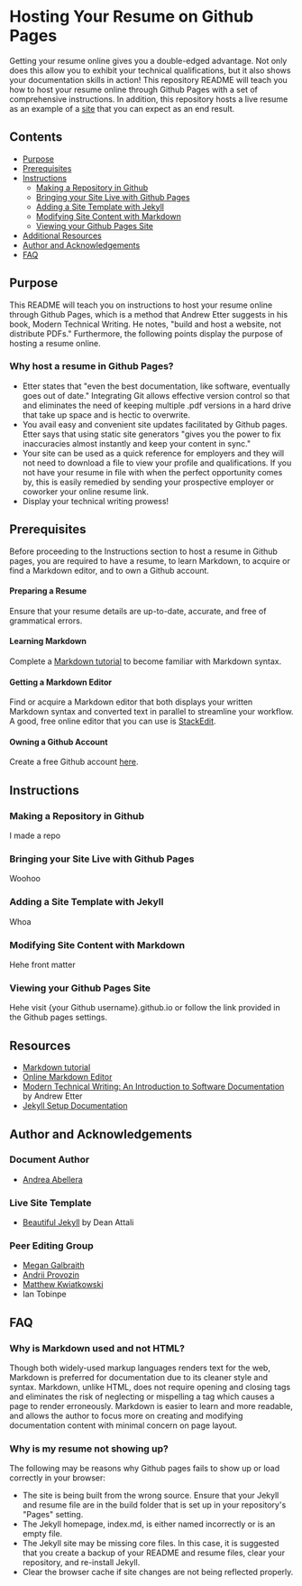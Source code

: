 # Hosting Your Resume on Github Pages
Getting your resume online gives you a double-edged advantage. Not only does this allow you to exhibit your technical qualifications, but it also shows your documentation skills in action! This repository README will teach you how to host your resume online through Github Pages with a set of comprehensive instructions. In addition, this repository hosts a live resume as an example of a [site](https://andreaabellera.github.io/) that you can expect as an end result.

## Contents
- [Purpose](#Purpose)
- [Prerequisites](#Prerequisites)
- [Instructions](#Instructions)
  - [Making a Repository in Github](#Making-a-Repository-in-Github)
  - [Bringing your Site Live with Github Pages](#Bringing-your-Site-Live-with-Github-Pages)
  - [Adding a Site Template with Jekyll](#Adding-a-Site-Template-with-Jekyll)
  - [Modifying Site Content with Markdown](#Modifying-Site-Content-with-Markdown)
  - [Viewing your Github Pages Site](#Viewing-your-Github-Pages-Site)
- [Additional Resources](#Additional-Resources)
- [Author and Acknowledgements](#Author-and-Acknowledgement)
- [FAQ](#FAQ)

## Purpose
This README will teach you on instructions to host your resume online through Github Pages, which is a method that Andrew Etter suggests in his book, Modern Technical Writing. He notes, "build and host a website, not distribute PDFs." Furthermore, the following points display the purpose of hosting a resume online.

### Why host a resume in Github Pages?
- Etter states that "even the best documentation, like software, eventually goes out of date." Integrating Git allows effective version control so that and eliminates the need of keeping multiple .pdf versions in a hard drive that take up space and is hectic to overwrite.
- You avail easy and convenient site updates facilitated by Github pages. Etter says that using static site generators "gives you the power to fix inaccuracies almost instantly and keep your content in sync."
- Your site can be used as a quick reference for employers and they will not need to download a file to view your profile and qualifications. If you not have your resume in file with when the perfect opportunity comes by, this is easily remedied by sending your prospective employer or coworker your online resume link.
- Display your technical writing prowess!

## Prerequisites
Before proceeding to the Instructions section to host a resume in Github pages, you are required to have a resume, to learn Markdown, to acquire or find a Markdown editor, and to own a Github account.

#### Preparing a Resume
Ensure that your resume details are up-to-date, accurate, and free of grammatical errors.

#### Learning Markdown
Complete a [Markdown tutorial](https://www.markdowntutorial.com/) to become familiar with Markdown syntax.

#### Getting a Markdown Editor
Find or acquire a Markdown editor that both displays your written Markdown syntax and converted text in parallel to streamline your workflow. A good, free online editor that you can use is [StackEdit](https://stackedit.io).

#### Owning a Github Account
Create a free Github account [here](https://github.com/signup).

## Instructions
### Making a Repository in Github
I made a repo

### Bringing your Site Live with Github Pages
Woohoo

### Adding a Site Template with Jekyll
Whoa

### Modifying Site Content with Markdown
Hehe front matter

### Viewing your Github Pages Site 
Hehe visit {your Github username}.github.io or follow the link provided in the Github pages settings.

## Resources
- [Markdown tutorial](https://www.markdowntutorial.com/)
- [Online Markdown Editor](https://stackedit.io)
- [Modern Technical Writing: An Introduction to Software Documentation](https://www.amazon.ca/Modern-Technical-Writing-Introduction-Documentation-ebook/dp/B01A2QL9SS) by Andrew Etter
- [Jekyll Setup Documentation](https://jekyllrb.com/docs/)

## Author and Acknowledgements
### Document Author
- [Andrea Abellera](www.github.com/andreaabellera)

### Live Site Template
- [Beautiful Jekyll](https://github.com/daattali/beautiful-jekyll/) by Dean Attali

### Peer Editing Group
- [Megan Galbraith](www.github.com/galbrame)
- [Andrii Provozin](https://github.com/developik)
- [Matthew Kwiatkowski](https://github.com/Speuce)
- Ian Tobinpe

## FAQ
### Why is Markdown used and not HTML?
Though both widely-used markup languages renders text for the web, Markdown is preferred for documentation due to its cleaner style and syntax. Markdown, unlike HTML, does not require opening and closing tags and eliminates the risk of neglecting or mispelling a tag which causes a page to render erroneously. Markdown is easier to learn and more readable, and allows the author to focus more on creating and modifying documentation content with minimal concern on page layout.

### Why is my resume not showing up?
The following may be reasons why Github pages fails to show up or load correctly in your browser:
- The site is being built from the wrong source. Ensure that your Jekyll and resume file are in the build folder that is set up in your repository's "Pages" setting.
- The Jekyll homepage, index.md, is either named incorrectly or is an empty file.
- The Jekyll site may be missing core files. In this case, it is suggested that you create a backup of your README and resume files, clear your repository, and re-install Jekyll.
- Clear the browser cache if site changes are not being reflected properly.